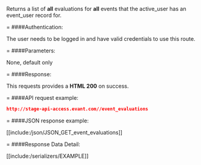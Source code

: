 <!-- --- title: GET /event_evaluations -->

Returns a list of **all** evaluations for **all** events that the active_user has an event_user record for.

=
####Authentication:

The user needs to be logged in and have valid credentials to use this route.

=
####Parameters:

None, default only

=
####Response:

This requests provides a <strong>HTML 200</strong> on success.

=
####API request example:
```json
http://stage-api-access.evant.com//event_evaluations
```

=
####JSON response example:

[[include:/json/JSON_GET_event_evaluations]]

=
####Response Data Detail:

[[include:/serializers/EXAMPLE]]